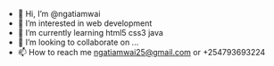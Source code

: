 - 👋 Hi, I’m @ngatiamwai
- 👀 I’m interested in web development
- 🌱 I’m currently learning html5 css3 java
- 💞️ I’m looking to collaborate on ...
- 📫 How to reach me ngatiamwai25@gmail.com or +254793693224

<!---
ngatiamwai/ngatiamwai is a ✨ special ✨ repository because its `README.md` (this file) appears on your GitHub profile.
You can click the Preview link to take a look at your changes.
--->
